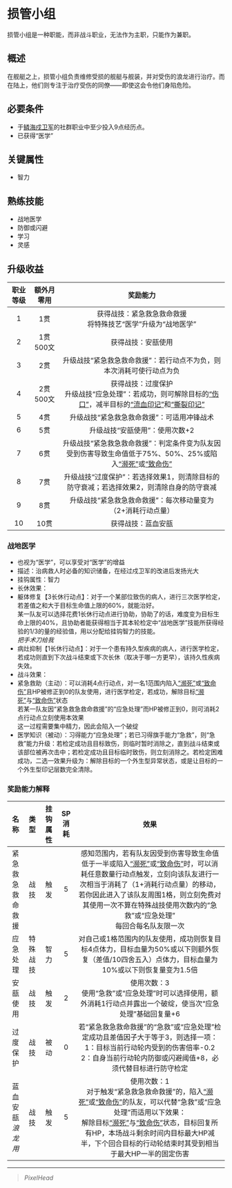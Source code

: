 # 损管小组

损管小组是一种职能，而非战斗职业，无法作为主职，只能作为兼职。

## 概述

在舰艇之上，损管小组负责维修受损的舰艇与舰装，并对受伤的浪龙进行治疗。而在陆上，他们则专注于治疗受伤的同僚——即使这会令他们身陷危险。

## 必要条件

* 于<a href="../seaDragonGuard" target="_blank">鳞海戍卫军</a>的社群职业中至少投入9点经历点。
* 已获得“医学”

## 关键属性

* 智力

## 熟练技能

* 战地医学
* 防御或闪避
* 学习
* 灵感

## 升级收益

职业等级|额外月零用|奖励能力
:--:|:--:|:--:
1|1贯|获得战技：紧急救急救命救援<br>将特殊技艺“医学”升级为“战地医学”
2|1贯500文|获得战技：安瓿使用
3|2贯|升级战技“紧急救急救命救援”：若行动点不为负，则本次消耗可使行动点为负
4|2贯500文|获得战技：过度保护<br>升级战技“应急处理”：若成功，则可解除目标的<a href="../../../status/normal/#伤口" target="_blank">“伤口”</a>，减半目标的<a href="../../../status/mark/#流血印记" target="_blank">“流血印记”</a>和<a href="../../../status/mark/#撕裂印记" target="_blank">“撕裂印记”</a>
5|4贯|升级战技“紧急救急救命救援”：可适用冲锋战术
6|5贯|升级战技“安瓿使用”：使用次数+2
7|6贯|升级战技“紧急救急救命救援”：判定条件变为队友因受到伤害导致生命值低于75%、50%、25%或陷入<a href="../../../status/normal/#濒死" target="_blank">“濒死”</a>或<a href="../../../status/normal/#致命伤" target="_blank">“致命伤”</a>
8|7贯|升级战技“过度保护”：若选择效果1，则清除目标的防守衰减；若选择效果2，则清除自身的防守衰减
9|8贯|升级战技“紧急救急救命救援”：每次移动量变为（2+消耗行动点量）
10|10贯|获得战技：蓝血安瓿

### 战地医学

* 也视为“医学”，可以享受对“医学”的增益
* 描述：治病救人时必备的知识储备，在经过戍卫军的改进后发扬光大
* 挂钩属性：智力
* 长休效果：
* 躯体修复【3长休行动点】：对于一个某部位致伤的病人，进行三次医学检定，若差值之和大于目标生命值上限的60%，就能治好。<br>某一队友可以选择花费1长休行动点进行协助，协助了的话，难度变为目标生命上限的40%，且协助者能获得相当于其本轮检定中“战地医学”技能所获得经验的1/3的量的经验值，用以分配给挂钩智力的技能。<br>*把手术刀给我*
* 病灶抑制【1长休行动点】：对于一个患有持久型疾病的病人，进行医学检定，若成功则直到下次战斗结束或下次长休（取决于哪一方更早），该持久性疾病失效。
* 战斗效果：
* 紧急救助（主动）：可以消耗4点行动点，对一名1范围内陷入<a href="../../../status/normal/#濒死" target="_blank">“濒死”</a>或<a href="../../../status/normal/#致命伤" target="_blank">“致命伤”</a>且HP被修正到0的队友使用，进行医学检定，若成功，解除目标<a href="../../../status/normal/#濒死" target="_blank">“濒死”</a>与<a href="../../../status/normal/#致命伤" target="_blank">“致命伤”</a>状态<br>若某一队友因“紧急救急救命救援”的“应急处理”而HP被修正到0，则可消耗2点行动点立刻使用本效果<br>这一过程需要集中精力，因此会陷入一个破绽
* 医学知识（被动）：习得能力“应急处理”；若已习得旗手能力“急救”，则“急救”能力升级：若检定成功且目标致伤，则临时暂时消除之，直到战斗结束或该部位被再次击中；若检定成功且目标临时致伤，则立刻消除之。若检定困难成功，二选一效果升级为：解除目标的一个外生型异常状态，或是让目标的一个外生型印记层数完全清除。

### 奖励能力解释

名称|类型|挂钩属性|SP消耗|效果
:--:|:--:|:--:|:--:|:--:
紧急救急<br>救命救援|战技|触发|5|感知范围内，若有队友因受到伤害导致生命值低于一半或陷入<a href="../../../status/normal/#濒死" target="_blank">“濒死”</a>或<a href="../../../status/normal/#致命伤" target="_blank">“致命伤”</a>时，可以消耗任意数量行动点触发，立刻向该队友进行一次相当于消耗了（1+消耗行动点量）的移动，若你因此进入了该队友周围1格，则立刻免费对其使用一次不算在特殊战技使用次数内的“急救”或“应急处理”<br>每回合每名队友限一次
应急处理|特殊战技|智力|5|对自己或1格范围内的队友使用，成功则恢复目标4点体力，目标血量为50%或以下则额外恢复（差值/10四舍五入）点体力，目标血量为10%或以下则恢复量变为1.5倍
安瓿使用|战技|触发|2|使用次数：3<br>使用“急救”或“应急处理”时可以选择使用，额外消耗1行动点并露出一个破绽，使当次“应急处理”基础回复量+6
过度保护|战技|被动|0|若“紧急救急救命救援”的“急救”或“应急处理”检定成功且差值因子大于等于3，则选择一项：<br>1：目标当前行动轮内受到的伤害倍率-0.2<br>2：自身当前行动轮内防御或闪避阈值+8，必须代替目标进行防守检定
蓝血安瓿<br>*浪龙用*|战技|触发|5|使用次数：1<br>对于触发“紧急救急救命救援”的，陷入<a href="../../../status/normal/#濒死" target="_blank">“濒死”</a>或<a href="../../../status/normal/#致命伤" target="_blank">“致命伤”</a>的队友，可以代替“急救”或“应急处理”而适用以下效果：<br>解除目标<a href="../../../status/normal/#濒死" target="_blank">“濒死”</a>与<a href="../../../status/normal/#致命伤" target="_blank">“致命伤”</a>状态，目标回复所有HP，本场战斗剩余时间内目标最大HP减半，下个回合目标的行动轮结束时其受到相当于最大HP一半的固定伤害

---

> *PixelHead*
